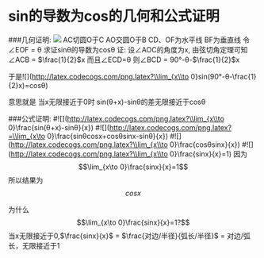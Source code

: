 # sin的导数为cos的几何和公式证明
###几何证明:
![](http://7xqhly.com1.z0.glb.clouddn.com/sincos.png)
AC切圆O于C
AO交圆O于B
CD、OF为水平线
BF为垂直线
令∠EOF = θ 求证sinθ的导数为cosθ
证:
设∠AOC的角度为x,
由弦切角定理可知∠ACB = $\frac{1}{2}$x
而且∠ECD=θ
则∠BCD = 90°-θ-$\frac{1}{2}$x

于是![](http://latex.codecogs.com/png.latex?\\lim_{x\\to 0}sin(90°-θ-\\frac{1}{2}x)=cosθ)

意思就是 当x无限接近于0时 sin(θ+x)-sinθ的差无限接近于cosθ

###公式证明:
#![](http://latex.codecogs.com/png.latex?\\lim_{x\\to 0}\\frac{sin(θ+x)-sinθ}{x})
#![](http://latex.codecogs.com/png.latex?=\\lim_{x\to 0}\\frac{sinθcosx+cosθsinx-sinθ}{x})
#![](http://latex.codecogs.com/png.latex?\\lim_{x\\to 0}\\frac{cosθsinx}{x})
#![](http://latex.codecogs.com/png.latex?\\lim_{x\\to 0}\\frac{sinx}{x}=1)
因为$$\lim_{x\to 0}\frac{sinx}{x}=1$$
所以结果为$$cosx$$

为什么$$\lim_{x\to 0}\frac{sinx}{x}=1?$$
当x无限接近于0,$\frac{sinx}{x}$ = $\frac{对边/半径}{弧长/半径}$ = 对边/弧长，无限接近于1



